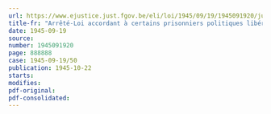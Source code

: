 ```yaml
---
url: https://www.ejustice.just.fgov.be/eli/loi/1945/09/19/1945091920/justel
title-fr: "Arrêté-Loi accordant à certains prisonniers politiques libérés avant le 15 septembre 1944 une triple allocation de 2,500 francs"
date: 1945-09-19
source:
number: 1945091920
page: 888888
case: 1945-09-19/50
publication: 1945-10-22
starts:
modifies:
pdf-original:
pdf-consolidated:
---
```


